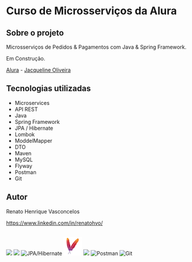 # Curso de Microsserviços da Alura

## Sobre o projeto

Microsserviços de Pedidos & Pagamentos com Java & Spring Framework.

Em Construção.

[Alura](https://www.alura.com.br/curso-online-microsservicos-implementando-java-spring "https://www.alura.com.br/curso-online-microsservicos-implementando-java-spring") - [Jacqueline Oliveira](https://github.com/jacqueline-oliveira "@jacqueline-oliveira")

## Tecnologias utilizadas

- Microservices
- API REST
- Java
- Spring Framework
- JPA / Hibernate
- Lombok
- ModdelMapper
- DTO
- Maven
- MySQL
- Flyway
- Postman
- Git

## Autor

Renato Henrique Vasconcelos

https://www.linkedin.com/in/renatohvo/

## 

<div display: inline-block>
    <img src="https://cdn.jsdelivr.net/gh/devicons/devicon/icons/java/java-original.svg" width="50" heigth="50" />
    <img src="https://cdn.jsdelivr.net/gh/devicons/devicon/icons/spring/spring-original.svg" width="50" heigth="50" />
    <img src="https://www.vectorlogo.zone/logos/hibernate/hibernate-icon.svg" alt="JPA/Hibernate" width="50" heigth="50" />
    <img src="https://raw.githubusercontent.com/vscode-icons/vscode-icons/63a4a33b35b50d243716d03b95a955e49db97662/icons/file_type_maven.svg" alt="Maven" width="50" heigth="50" />
    <img src="https://cdn.jsdelivr.net/gh/devicons/devicon/icons/mysql/mysql-original.svg" width="50" heigth="50" />
    <img src="https://www.vectorlogo.zone/logos/getpostman/getpostman-icon.svg" alt="Postman" width="50" height="50"/>
    <img src="https://cdn.jsdelivr.net/gh/devicons/devicon/icons/git/git-plain.svg" alt="Git" width="50" heigth="50" />
</div>
